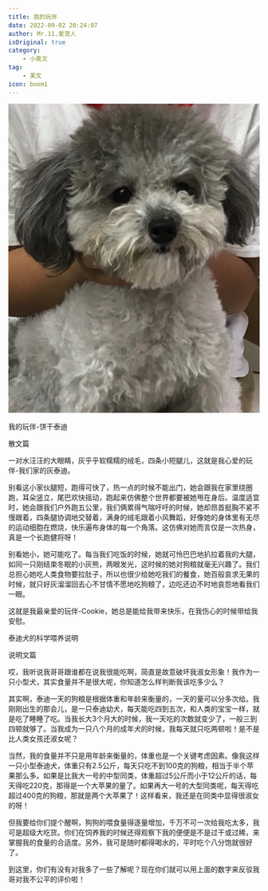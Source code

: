 ```yaml
---
title: 我的玩伴
date: 2022-09-02 20:24:07
author: Mr.11.爱宠人
isOriginal: true
category:
    - 小美文
tag:
    - 美文
icon: boom1
---
```




![image-20220906210824886](./cookiemydog.assets/image-20220906210824886.png)



我的玩伴-饼干泰迪

散文篇



一对水汪汪的大眼睛，灰乎乎软糯糯的绒毛，四条小短腿儿，这就是我心爱的玩伴-我们家的灰泰迪。 

别看这小家伙腿短，跑得可快了，热一点的时候不能出门，她会跟我在家里绕圈跑，耳朵竖立，尾巴欢快摇动，跑起来仿佛整个世界都要被她甩在身后。温度适宜时，她会跟我们户外跑五公里，我们俩累得气喘吁吁的时候，她却昂首挺胸不紧不慢跟着，四条腿协调地交替着，满身的绒毛跟着小风舞蹈，好像她的身体里有无尽的运动细胞在燃烧，快乐遍布身体的每一个角落。这仿佛对她而言仅是一次热身，真是一个长跑健将呀！

别看她小，她可能吃了。每当我们吃饭的时候，她就可怜巴巴地扒拉着我的大腿，如同一只刚结束冬眠的小灰熊，两眼发光，这时候的她对狗粮就毫无兴趣了。我们总担心她吃人类食物要拉肚子，所以也很少给她吃我们的餐食，她百般哀求无果的时候，就只好灰溜溜回去心不甘情不愿地吃狗粮了，边吃还边不时地哀怨地看我们一眼。 

这就是我最亲爱的玩伴-Cookie，她总是能给我带来快乐，在我伤心的时候带给我安慰。



泰迪犬的科学喂养说明

说明文篇

哎，我听说我哥哥跟谁都在说我很能吃啊，简直是故意破坏我淑女形象！我作为一只小型犬，其实食量并不是很大呢，你知道怎么样判断我该吃多少么？

其实啊，泰迪一天的狗粮是根据体重和年龄来衡量的，一天的量可以分多次给。我刚刚出生的那会儿，是一只泰迪幼犬，每天能吃四到五次，和人类的宝宝一样，就是吃了睡睡了吃。当我长大3个月大的时候，我一天吃的次数就变少了，一般三到四顿就够了。当我成为一只八个月的成年犬的时候，我每天就只吃两顿啦！是不是比人类女孩还淑女呢？

当然，我的食量并不只是用年龄来衡量的，体重也是一个关键考虑因素。像我这样一只小型泰迪犬，体重只有2.5公斤，每天只吃不到100克的狗粮，相当于半个苹果那么多。如果是比我大一号的中型同类，体重超过5公斤而小于12公斤的话，每天得吃220克，那得是一个大苹果的量了。如果再大一号的大型同类呢，每天得吃超过400克的狗粮，那就是两个大苹果了！这样看来，我还是在同类中显得很淑女的呀！

但我要给你们提个醒啊，狗狗的喂食量得逐量增加，千万不可一次给我吃太多，我可是超级大吃货。你们在饲养我的时候还得观察下我的便便是不是过干或过稀，来掌握我的食量的合适度。另外，我可是随时都得喝水的，平时吃个八分饱就很好了。

到这里，你们有没有对我多了一些了解呢？现在你们就可以用上面的数字来反驳我哥对我不公平的评价啦！







